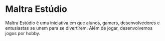 # Maltra Estúdio

Maltra Estúdio é uma iniciativa em que alunos, gamers, desenvolvedores e entusiastas se unem para se divertirem.
Além de jogar, desenvolvemos jogos por hobby.
